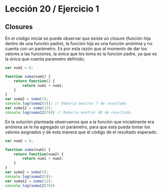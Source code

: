 # Lección 20 / Ejercicio 1
## Closures

En el código inicial se puede observar que existe un closure (función hija dentro de una función padre), la función hija 
es una función anónima y no cuenta con un parámetro.
Es por esta razón que al momento de dar los valores a las funciones, la única que los toma es la función padre, ya que es 
la única que cuenta parametro definido;

```javascript
var num2 = 0;

function suma(num1) {
	return function() {
		return num1 + num2;
	}
} 
var suma2 = suma(2);
console.log(suma2(5)); // Debería mostrar 7 de resultado
var suma12 = suma(12);
console.log(suma12(76)) // Debería mostrar 88 de resultado.
```

En la solución planteada observamos que a la función que inicialmente era anónima se le ha agregado un parámetro, para que esta pueda
tomar los valores asignados y de esta manera que el código de el resultado esperado.

```javascript
var num2 = 0;

function suma(num1) {
	return function(num2) {
		return num1 + num2;
	}
} 
var suma2 = suma(2);
console.log(suma2(5));
var suma12 = suma(12);
console.log(suma12(76))
```
